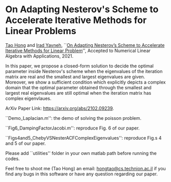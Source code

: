 # On Adapting Nesterov's Scheme to Accelerate Iterative Methods for Linear Problems

[Tao Hong](https://hongtao.cswp.cs.technion.ac.il) and [Irad Yavneh](https://irad.cs.technion.ac.il), ``[On Adapting Nesterov’s Scheme to Accelerate Iterative Methods for Linear Problem](https://onlinelibrary.wiley.com/doi/full/10.1002/nla.2417)'', Accepted to Numerical Linear Algebra with Applications, 2021.

In this paper, we propose a closed-form solution to decide the optimal parameter inside Nesterov's scheme when the eigenvalues of the iteration matrix are real and the smallest and largest eigenvalues are given. Moreover, we show a sufficient condition which explicitly depicts a complex domain that the optimal parameter obtained through the smallest and largest real eigenvalues are still optimal when the iteration matrix has complex eigenvlaues. 

ArXiv Paper Link: https://arxiv.org/abs/2102.09239.

``Demo_Laplacian.m'': the demo of solving the poisson problem.

``Fig6_DampingFactorJacobi.m'': reproduce Fig. 6 of our paper.

``Figs4and5_ChebyVSNesterACFComplexEigenvalues'': reproduce Fig.s 4 and 5 of our paper.

Please add ``utilities'' folder in your own matlab path before running the codes. 

Feel free to shoot me (Tao Hong) an email: <hongtao@cs.technion.ac.il> if you find any bugs in this software or have any question regarding our paper.   
